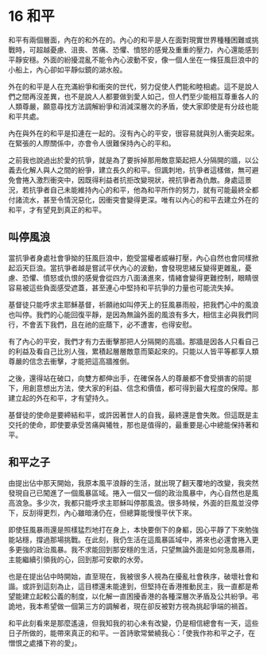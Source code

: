 # 16  和平

和平有兩個層面，內在的和外在的。內心的和平是人在面對現實世界種種困難或挑戰時，可超越憂慮、沮喪、苦痛、恐懼、憤怒的感覺及重重的壓力，內心還能感到平靜安穩。外面的紛擾混亂不能令內心波動不安，像一個人坐在一條狂風巨浪中的小船上，內心卻如平靜似鏡的湖水般。

外在的和平是人在充滿紛爭和衝突的世代，努力促使人們能和睦相處。這不是說人們之間再沒差異，也不是說人人都要做到愛人如己，但人們至少能相互尊重各人的人類尊嚴，願意尋找方法調解紛爭和消減深層次的矛盾，使大家即使是有分歧也能和平共處。

內在與外在的和平是扣連在一起的。沒有內心的平安，很容易就與別人衝突起來。在緊張的人際關係中，亦會令人很難保持內心的平和。

之前我也說過出於愛的抗爭，就是為了要拆掉那用敵意築起把人分隔開的牆，以公義去化解人與人之間的紛爭，建立長久的和平。但諷刺地，抗爭者這樣做，無可避免會捲入激烈衝突中，因既得利益者抗拒改變現狀，視抗爭者為仇敵。身處這景況，若抗爭者自己未能維持內心的和平，他為和平所作的努力，就有可能最終全都付諸流水，甚至令情況惡化，因衝突會變得更深。唯有以內心的和平去建立外在的和平，才有望見到真正的和平。

## 叫停風浪

當抗爭者身處社會爭拗的狂風巨浪中，飽受當權者威嚇打壓，內心自然也會同樣掀起滔天巨浪。當抗爭者越是嘗試平伏內心的波動，會發現思緒反變得更雜亂，憂慮、恐懼、憤怒或仇恨的感覺會從四方八面湧進來，情緒會變得更難控制，眼睛很容易被這些負面感受遮蓋，甚至連心中堅持和平抗爭的力量也可能流失掉。

基督徒只能呼求主耶穌基督，祈願祂如叫停天上的狂風暴雨般，把我們心中的風浪也叫停。我們的心能回復平靜，是因為無論外面的風浪有多大，相信主必與我們同行，不會丟下我們，且在祂的庇蔭下，必不遭害，也得安慰。

有了內心的平安，我們才有力去衝擊那把人分隔開的高牆。那牆是因各人只看自己的利益及看自己比別人強，累積起層層敵意而築起來的。只能以人皆平等都享人類尊嚴的信念去衝擊，才能把這高牆推倒。

之後，還得站在破口，向雙方都伸出手，在確保各人的尊嚴都不會受損害的前提下，用創意想出方法，使大家的利益、信念和價值，都可得到最大程度的保障。那建立起的外在和平，才有望持久。

基督徒的使命是要締結和平，或許因著世人的自我，最終還是會失敗。但這既是主交托的使命，即使要承受苦痛與犧牲，那也是值得的，最重要是心中總能保持著和平。

## 和平之子

由提出佔中那天開始，我原本風平浪靜的生活，就出現了翻天覆地的改變，我突然發現自己已闖進了一個風暴區域。捲入一個又一個的政治風暴中，內心自然也是風高浪急。多少次，我都只能呼求主耶穌叫停那風浪。很多時候，外面的巨風並沒停下，反刮得更烈，內心雖暗湧仍在，但總算能慢慢平伏下來。

即使狂風暴雨還是照樣猛烈地打在身上，本快要倒下的身軀，因心平靜了下來勉強能站穩，撐過那場挑戰。在此刻，我仍生活在這風暴區域中，將來也必還會捲入更多更強的政治風暴。我不求能回到那安穩的生活，只望無論外面是如何急風暴雨，主能繼續引領我的心，回到那可安歇的水旁。

也是在提出佔中時開始，直至現在，我被很多人視為在擾亂社會秩序，破壞社會和諧。或許到這刻為止，這目標還未能達到，但堅持在香港推動民主，我一直都是希望能建立起較公義的制度，以化解一直困擾香港的各種深層次矛盾及公共紛爭。弔詭地，我本希望做一個第三方的調解者，現在卻反被對方視為挑起爭端的禍首。

和平此刻看來是那麼遙遠，但我知我的初心未有改變，仍是相信總會有一天，這些日子所做的，能帶來真正的和平。一首詩歌常縈繞我心：「使我作祢和平之子，在憎恨之處播下祢的愛」。